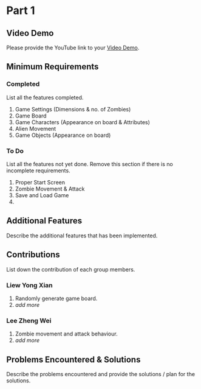 # Part 1

## Video Demo

Please provide the YouTube link to your [Video Demo](https://youtube.com).

## Minimum Requirements

### Completed

List all the features completed.

1. Game Settings (Dimensions & no. of Zombies)
2. Game Board
3. Game Characters (Appearance on board & Attributes)
4. Alien Movement
6. Game Objects (Appearance on board)

### To Do

List all the features not yet done. Remove this section if there is no incomplete requirements.

1. Proper Start Screen
2. Zombie Movement & Attack
3. Save and Load Game
4. 

## Additional Features

Describe the additional features that has been implemented.

## Contributions

List down the contribution of each group members.

### Liew Yong Xian

1. Randomly generate game board.
2. *add more*

### Lee Zheng Wei

1. Zombie movement and attack behaviour.
2. *add more*

## Problems Encountered & Solutions

Describe the problems encountered and provide the solutions / plan for the solutions.
